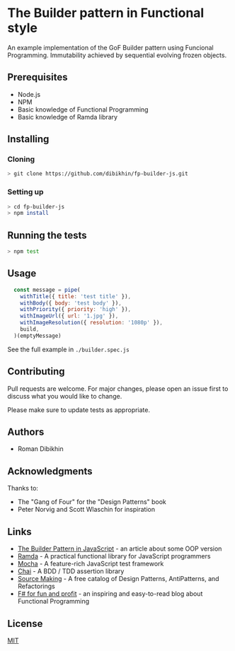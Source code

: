 # The Builder pattern in Functional style

An example implementation of the GoF Builder pattern using Funcional Programming. Immutability achieved by sequential evolving frozen objects.

## Prerequisites
- Node.js
- NPM
- Basic knowledge of Functional Programming
- Basic knowledge of Ramda library

## Installing

### Cloning

```bash
> git clone https://github.com/dibikhin/fp-builder-js.git
```

### Setting up

```bash
> cd fp-builder-js
> npm install
```

## Running the tests

```bash
> npm test
```

## Usage

```javascript
  const message = pipe(
    withTitle({ title: 'test title' }),
    withBody({ body: 'test body' }),
    withPriority({ priority: 'high' }),
    withImageUrl({ url: '1.jpg' }),
    withImageResolution({ resolution: '1080p' }),
    build,
  )(emptyMessage)

```

See the full example in `./builder.spec.js`

## Contributing
Pull requests are welcome. For major changes, please open an issue first to discuss what you would like to change.

Please make sure to update tests as appropriate.

## Authors
- Roman Dibikhin

## Acknowledgments
Thanks to:
- The "Gang of Four" for the "Design Patterns" book
- Peter Norvig and Scott Wlaschin for inspiration

## Links
- [The Builder Pattern in JavaScript](https://medium.com/better-programming/the-builder-pattern-in-javascript-6f3d85c3ae4a) - an article about some OOP version
- [Ramda](https://ramdajs.com) - A practical functional library for JavaScript programmers
- [Mocha](https://mochajs.org) - A feature-rich JavaScript test framework 
- [Chai](https://www.chaijs.com) - A BDD / TDD assertion library
- [Source Making](https://sourcemaking.com) - A free catalog of Design Patterns, AntiPatterns, and Refactorings
- [F# for fun and profit](https://fsharpforfunandprofit.com) - an inspiring and easy-to-read blog about Functional Programming

## License
[MIT](LICENSE)
